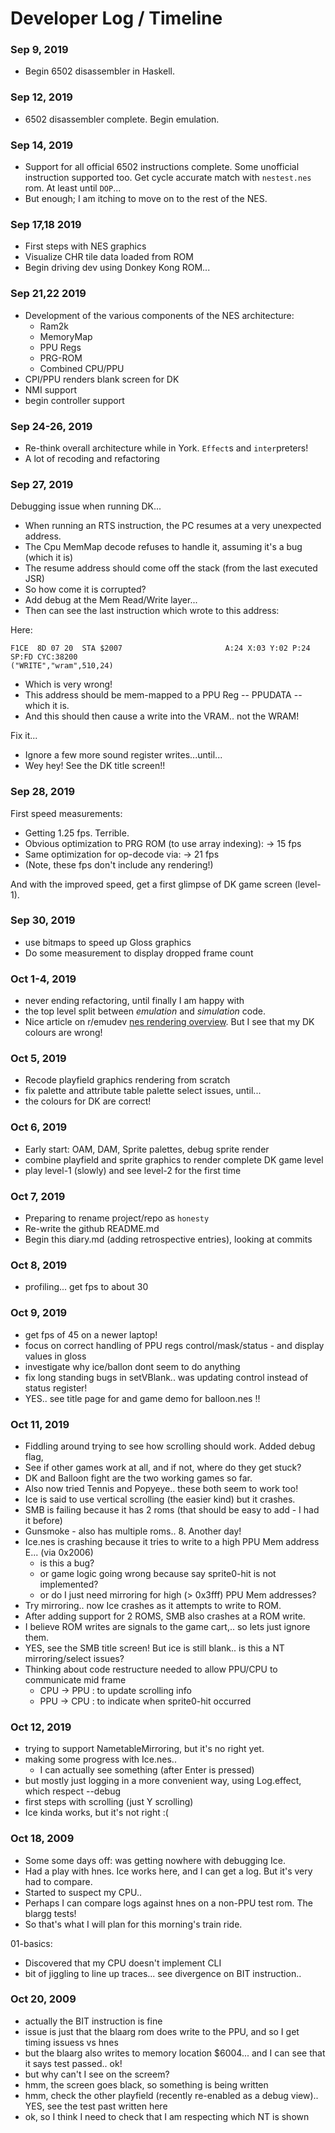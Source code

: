 
# Developer Log / Timeline

### Sep 9, 2019

- Begin 6502 disassembler in Haskell.

### Sep 12, 2019

- 6502 disassembler complete. Begin emulation.

### Sep 14, 2019

- Support for all official 6502 instructions complete. Some unofficial instruction supported too. Get cycle accurate match with `nestest.nes` rom. At least until `DOP`...
- But enough; I am itching to move on to the rest of the NES.

### Sep 17,18 2019

- First steps with NES graphics
- Visualize CHR tile data loaded from ROM
- Begin driving dev using Donkey Kong ROM...

### Sep 21,22 2019

- Development of the various components of the NES architecture:
    - Ram2k
    - MemoryMap
    - PPU Regs
    - PRG-ROM
    - Combined CPU/PPU
- CPI/PPU renders blank screen for DK
- NMI support
- begin controller support

### Sep 24-26, 2019

- Re-think overall architecture while in York. `Effect`s and `inter`preters!
- A lot of recoding and refactoring

### Sep 27, 2019

Debugging issue when running DK...

- When running an RTS instruction, the PC resumes at a very unexpected address.
- The Cpu MemMap decode refuses to handle it, assuming it's a bug (which it is)
- The resume address should come off the stack (from the last executed JSR)
- So how come it is corrupted?
- Add debug at the Mem Read/Write layer...
- Then can see the last instruction which wrote to this address:

Here:

    F1CE  8D 07 20  STA $2007                       A:24 X:03 Y:02 P:24 SP:FD CYC:38200
    ("WRITE","wram",510,24)

- Which is very wrong!
- This address should be mem-mapped to a PPU Reg -- PPUDATA -- which it is.
- And this should then cause a write into the VRAM.. not the WRAM!

Fix it...

- Ignore a few more sound register writes...until...
- Wey hey! See the DK title screen!!


### Sep 28, 2019

First speed measurements:

- Getting 1.25 fps. Terrible.
- Obvious optimization to PRG ROM (to use array indexing): -> 15 fps
- Same optimization for op-decode via: -> 21 fps
- (Note, these fps don't include any rendering!)

And with the improved speed, get a first glimpse of DK game screen (level-1).


### Sep 30, 2019

- use bitmaps to speed up Gloss graphics
- Do some measurement to display dropped frame count

### Oct 1-4, 2019

- never ending refactoring, until finally I am happy with
- the top level split between _emulation_ and _simulation_ code.
- Nice article on r/emudev
[nes rendering overview](https://www.reddit.com/r/EmuDev/comments/dblwr2/nes_rendering_overview/). But I see that my DK colours are wrong!


### Oct 5, 2019

- Recode playfield graphics rendering from scratch
- fix palette and attribute table palette select issues, until...
- the colours for DK are correct!

### Oct 6, 2019

- Early start: OAM, DAM, Sprite palettes, debug sprite render
- combine playfield and sprite graphics to render complete DK game level
- play level-1 (slowly) and see level-2 for the first time

### Oct 7, 2019

- Preparing to rename project/repo as `honesty`
- Re-write the github README.md
- Begin this diary.md (adding retrospective entries), looking at commits

### Oct 8, 2019

- profiling... get fps to about 30

### Oct 9, 2019

- get fps of 45 on a newer laptop!
- focus on correct handling of PPU regs control/mask/status - and display values in gloss
- investigate why ice/ballon dont seem to do anything
- fix long standing bugs in setVBlank.. was updating control instead of status register!
- YES.. see title page for and game demo for balloon.nes !!

### Oct 11, 2019

- Fiddling around trying to see how scrolling should work. Added debug flag,
- See if other games work at all, and if not, where do they get stuck?
- DK and Balloon fight are the two working games so far.
- Also now tried Tennis and Popyeye.. these both seem to work too!
- Ice is said to use vertical scrolling (the easier kind) but it crashes.
- SMB is failing because it has 2 roms (that should be easy to add - I had it before)
- Gunsmoke - also has multiple roms.. 8. Another day!
- Ice.nes is crashing because it tries to write to a high PPU Mem address E... (via 0x2006)
    - is this a bug?
    - or game logic going wrong because say sprite0-hit is not implemented?
    - or do I just need mirroring for high (> 0x3fff) PPU Mem addresses?
- Try mirroring.. now Ice crashes as it attempts to write to ROM.
- After adding support for 2 ROMS, SMB also crashes at a ROM write.
- I believe ROM writes are signals to the game cart,.. so lets just ignore them.
- YES, see the SMB title screen! But ice is still blank.. is this a NT mirroring/select issues?
- Thinking about code restructure needed to allow PPU/CPU to communicate mid frame
    - CPU -> PPU : to update scrolling info
    - PPU -> CPU : to indicate when sprite0-hit occurred

### Oct 12, 2019

- trying to support NametableMirroring, but it's no right yet.
- making some progress with Ice.nes..
    - I can actually see something (after Enter is pressed)
- but mostly just logging in a more convenient way, using Log.effect, which respect --debug
- first steps with scrolling (just Y scrolling)
- Ice kinda works, but it's not right :(

### Oct 18, 2009

- Some some days off: was getting nowhere with debugging Ice.
- Had a play with hnes. Ice works here, and I can get a log. But it's very had to compare.
- Started to suspect my CPU..
- Perhaps I can compare logs against hnes on a non-PPU test rom. The blargg tests!
- So that's what I will plan for this morning's train ride.

01-basics:
- Discovered that my CPU doesn't implement CLI
- bit of jiggling to line up traces... see divergence on BIT instruction..

### Oct 20, 2009

- actually the BIT instruction is fine
- issue is just that the blaarg rom does write to the PPU, and so I get timing issuess vs hnes
- but the blaarg also writes to memory location $6004... and I can see that it says test passed.. ok!
- but why can't I see on the screem?
- hmm, the screen goes black, so something is being written
- hmm, check the other playfield (recently re-enabled as a debug view).. YES, see the test past written here
- ok, so I think I need to check that I am respecting which NT is shown
